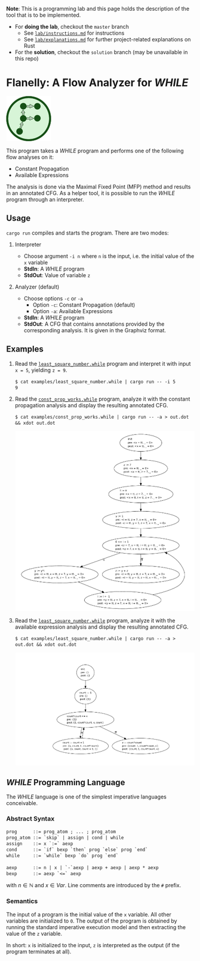 **Note**: This is a programming lab and this page holds the description of the tool that is to be implemented.
- For **doing the lab**, checkout the `master` branch
  - See [`lab/instructions.md`](lab/instructions.md) for instructions
  - See [`lab/explanations.md`](lab/explanations.md) for further project-related explanations on Rust 
- For the **solution**, checkout the `solution` branch (may be unavailable in this repo)

# Flanelly: A Flow Analyzer for *WHILE*

![Flanelly logo](misc/logo.png) 

This program takes a *WHILE* program and performs one of the following flow analyses on it:

- Constant Propagation
- Available Expressions

The analysis is done via the Maximal Fixed Point (MFP) method and results in an annotated CFG. As a helper tool, it is possible to run the *WHILE* program through an interpreter.

## Usage

`cargo run` compiles and starts the program. There are two modes:

1) Interpreter
   - Choose argument `-i n` where `n` is the input, i.e. the initial value of the `x` variable
   - **StdIn**:  A *WHILE* program
   - **StdOut**: Value of variable `z`

2) Analyzer (default)
   - Choose options `-c` or `-a`
     - Option `-c`: Constant Propagation (default)
     - Option `-a`: Available Expressions
   - **StdIn**:  A *WHILE* program
   - **StdOut**: A CFG that contains annotations provided by the corresponding analysis. It is given in the Graphviz format.

## Examples

1)
    Read the [`least_square_number.while`](examples/least_square_number.while) program and interpret it with input `x = 5`, yielding `z = 9`.
    ```
    $ cat examples/least_square_number.while | cargo run -- -i 5
    9
    ```

2)
    Read the [`const_prop_works.while`](examples/const_prop_works.while) program, analyze it with the constant propagation analysis and display the resulting annotated CFG.
    ```
    $ cat examples/const_prop_works.while | cargo run -- -a > out.dot && xdot out.dot
    ```
    ![CFG](misc/screenshot-const-prop.png) 

3)
    Read the [`least_square_number.while`](examples/least_square_number.while) program, analyze it with the available expression analysis and display the resulting annotated CFG.
    ```
    $ cat examples/least_square_number.while | cargo run -- -a > out.dot && xdot out.dot
    ```
    
    ![CFG](misc/screenshot-avail-exp.png) 



## *WHILE* Programming Language

The *WHILE* language is one of the simplest imperative languages conceivable.

### Abstract Syntax

```
prog      ::= prog_atom ; ... ; prog_atom
prog_atom ::= `skip` | assign | cond | while
assign    ::= x `:=` aexp
cond      ::= `if` bexp `then` prog `else` prog `end`
while     ::= `while` bexp `do` prog `end`

aexp      ::= n | x | `-`aexp | aexp + aexp | aexp * aexp
bexp      ::= aexp `<=` aexp
```

with $n \in \mathbb{N}$ and $x \in \mathit{Var}$. Line comments are introduced by the `#` prefix.

### Semantics

The input of a program is the initial value of the `x` variable. All other variables are initialized to `0`. The output of the program is obtained by running the standard imperative execution model and then extracting the value of the `z` variable.

In short: `x` is initialized to the input, `z` is interpreted as the output (if the program terminates at all).